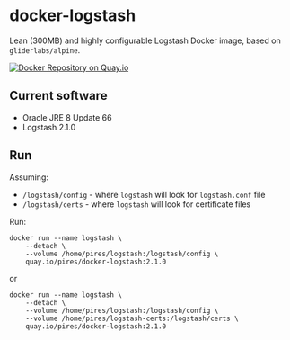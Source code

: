
# docker-logstash
Lean (300MB) and highly configurable Logstash Docker image, based on `gliderlabs/alpine`.

[![Docker Repository on Quay.io](https://quay.io/repository/pires/docker-logstash/status "Docker Repository on Quay.io")](https://quay.io/repository/pires/docker-logstash)

## Current software

* Oracle JRE 8 Update 66
* Logstash 2.1.0

## Run

Assuming:
* `/logstash/config` - where `logstash` will look for `logstash.conf` file
* `/logstash/certs` - where `logstash` will look for certificate files

Run:

```
docker run --name logstash \
	--detach \
	--volume /home/pires/logstash:/logstash/config \
	quay.io/pires/docker-logstash:2.1.0
```

or 

```
docker run --name logstash \
	--detach \
	--volume /home/pires/logstash:/logstash/config \
	--volume /home/pires/logstash-certs:/logstash/certs \
	quay.io/pires/docker-logstash:2.1.0
```
